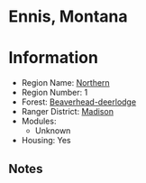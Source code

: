 
Ennis, Montana
==============
  
# Information  
* Region Name: [Northern]()  
* Region Number: 1  
* Forest: [Beaverhead-deerlodge](http://www.fs.usda.gov/bdnf)  
* Ranger District: [Madison]()  
* Modules:  
  - Unknown  
* Housing: Yes  
  
## Notes

